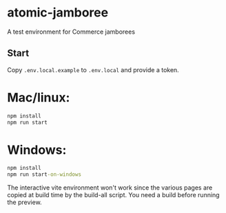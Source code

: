 # atomic-jamboree

A test environment for Commerce jamborees

## Start

Copy `.env.local.example` to `.env.local` and provide a token.

# Mac/linux:

```sh
npm install
npm run start
```

# Windows:

```bat
npm install
npm run start-on-windows
```

The interactive vite environment won't work since the various pages are copied at build time by the build-all script.
You need a build before running the preview.
